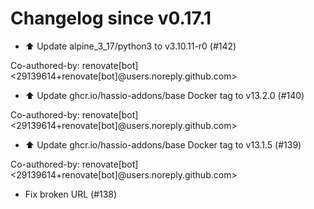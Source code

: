 # Changelog since v0.17.1
- ⬆️ Update alpine_3_17/python3 to v3.10.11-r0 (#142)

Co-authored-by: renovate[bot] <29139614+renovate[bot]@users.noreply.github.com> 
- ⬆️ Update ghcr.io/hassio-addons/base Docker tag to v13.2.0 (#140)

Co-authored-by: renovate[bot] <29139614+renovate[bot]@users.noreply.github.com> 
- ⬆️ Update ghcr.io/hassio-addons/base Docker tag to v13.1.5 (#139)

Co-authored-by: renovate[bot] <29139614+renovate[bot]@users.noreply.github.com> 
- Fix broken URL (#138) 

